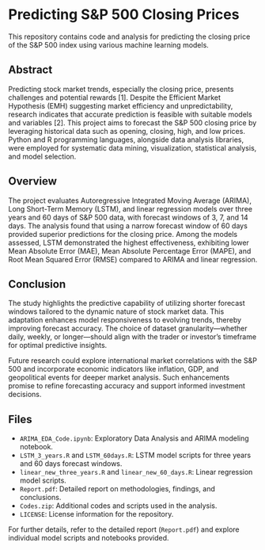 # Predicting S&P 500 Closing Prices

This repository contains code and analysis for predicting the closing price of the S&P 500 index using various machine learning models.

## Abstract

Predicting stock market trends, especially the closing price, presents challenges and potential rewards [1]. Despite the Efficient Market Hypothesis (EMH) suggesting market efficiency and unpredictability, research indicates that accurate prediction is feasible with suitable models and variables [2]. This project aims to forecast the S&P 500 closing price by leveraging historical data such as opening, closing, high, and low prices. Python and R programming languages, alongside data analysis libraries, were employed for systematic data mining, visualization, statistical analysis, and model selection.

## Overview

The project evaluates Autoregressive Integrated Moving Average (ARIMA), Long Short-Term Memory (LSTM), and linear regression models over three years and 60 days of S&P 500 data, with forecast windows of 3, 7, and 14 days. The analysis found that using a narrow forecast window of 60 days provided superior predictions for the closing price. Among the models assessed, LSTM demonstrated the highest effectiveness, exhibiting lower Mean Absolute Error (MAE), Mean Absolute Percentage Error (MAPE), and Root Mean Squared Error (RMSE) compared to ARIMA and linear regression.

## Conclusion

The study highlights the predictive capability of utilizing shorter forecast windows tailored to the dynamic nature of stock market data. This adaptation enhances model responsiveness to evolving trends, thereby improving forecast accuracy. The choice of dataset granularity—whether daily, weekly, or longer—should align with the trader or investor’s timeframe for optimal predictive insights.

Future research could explore international market correlations with the S&P 500 and incorporate economic indicators like inflation, GDP, and geopolitical events for deeper market analysis. Such enhancements promise to refine forecasting accuracy and support informed investment decisions.

## Files

- `ARIMA_EDA_Code.ipynb`: Exploratory Data Analysis and ARIMA modeling notebook.
- `LSTM_3_years.R` and `LSTM_60days.R`: LSTM model scripts for three years and 60 days forecast windows.
- `linear_new_three_years.R` and `linear_new_60_days.R`: Linear regression model scripts.
- `Report.pdf`: Detailed report on methodologies, findings, and conclusions.
- `Codes.zip`: Additional codes and scripts used in the analysis.
- `LICENSE`: License information for the repository.

For further details, refer to the detailed report (`Report.pdf`) and explore individual model scripts and notebooks provided.

